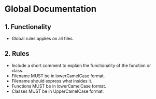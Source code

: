 # Global Documentation
## 1. Functionality
- Global rules applies on all files.

## 2. Rules
- Include a short comment to explain the functionality of the function or class.
- Filename MUST be in lowerCamelCase format.
- Filename should express what insides it.
- Functions MUST be in lowerCamelCase format.
- Classes MUST be in UpperCamelCase format.